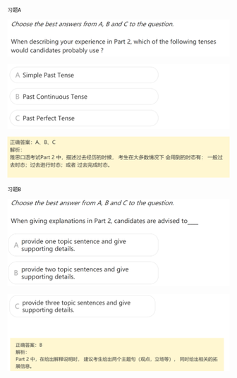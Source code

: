 `习题A`

![image-20240623200304734](assets/7.口语L6-Part-2-Talking-about-Events/image-20240623200304734.png)

![image-20240623200310838](assets/7.口语L6-Part-2-Talking-about-Events/image-20240623200310838.png)

![image-20240623200316607](assets/7.口语L6-Part-2-Talking-about-Events/image-20240623200316607.png)

`习题B`

![image-20240623200332429](assets/7.口语L6-Part-2-Talking-about-Events/image-20240623200332429.png)

![image-20240623200342300](assets/7.口语L6-Part-2-Talking-about-Events/image-20240623200342300.png)